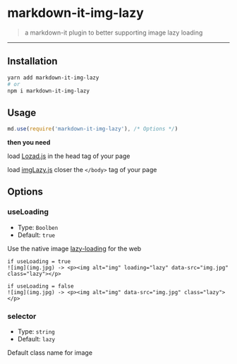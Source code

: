 # markdown-it-img-lazy

> a markdown-it plugin to better supporting image lazy loading

---

## Installation

``` sh
yarn add markdown-it-img-lazy
# or
npm i markdown-it-img-lazy
```

## Usage

``` js
md.use(require('markdown-it-img-lazy'), /* Options */)
```
**then you need**

load [Lozad.js](https://github.com/ApoorvSaxena/lozad.js) in the head tag of your page

load [imgLazy.js](https://github.com/tolking/markdown-it-img-lazy/blob/master/imgLazy.js) closer the `</body>` tag of your page

## Options

### useLoading
- Type: `Boolben`
- Default: `true`

Use the native image [lazy-loading](https://caniuse.com/#feat=loading-lazy-attr) for the web

```
if useLoading = true
![img](img.jpg) -> <p><img alt="img" loading="lazy" data-src="img.jpg" class="lazy"></p>

if useLoading = false
![img](img.jpg) -> <p><img alt="img" data-src="img.jpg" class="lazy"></p>
```

### selector
- Type: `string`
- Default: `lazy`

Default class name for image
